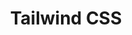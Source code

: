 ---
title: Tailwind CSS
description: Style your Next.js Application using Tailwind CSS.
source: app/guides/tailwind-v3-css
---